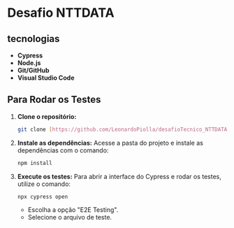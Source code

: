 # Desafio NTTDATA

## tecnologias

- **Cypress**
- **Node.js**
- **Git/GitHub**
- **Visual Studio Code**

## Para Rodar os Testes

1.  **Clone o repositório:**
    ```bash
    git clone [https://github.com/LeonardoPiolla/desafioTecnico_NTTDATA.git](https://github.com/LeonardoPiolla/desafioTecnico_NTTDATA.git)
    ```

2.  **Instale as dependências:**
    Acesse a pasta do projeto e instale as dependências com o comando:
    ```bash
    npm install
    ```

3.  **Execute os testes:**
    Para abrir a interface do Cypress e rodar os testes, utilize o comando:
    ```bash
    npx cypress open
    ```
    - Escolha a opção "E2E Testing".
    - Selecione o arquivo de teste.
